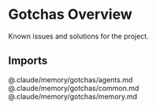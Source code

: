 # Gotchas Overview

Known issues and solutions for the project.

## Imports
@.claude/memory/gotchas/agents.md
@.claude/memory/gotchas/common.md
@.claude/memory/gotchas/memory.md
